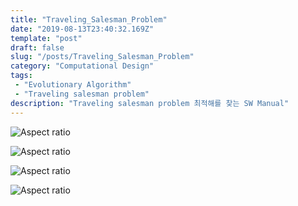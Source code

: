 ```yaml
---
title: "Traveling_Salesman_Problem"
date: "2019-08-13T23:40:32.169Z"
template: "post"
draft: false
slug: "/posts/Traveling_Salesman_Problem"
category: "Computational Design"
tags: 
 - "Evolutionary Algorithm"
 - "Traveling salesman problem"
description: "Traveling salesman problem 최적해를 찾는 SW Manual"
---
```

![Aspect ratio](/media/POST/000034/0.jpg)

![Aspect ratio](/media/POST/000034/1.jpg)

![Aspect ratio](/media/POST/000034/2.jpg)

![Aspect ratio](/media/POST/000034/3.jpg)
